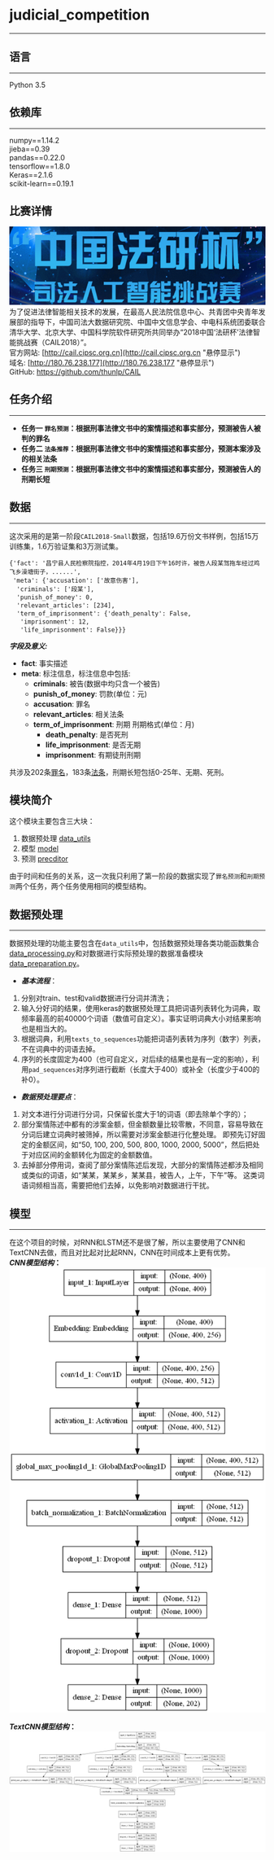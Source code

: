 # **judicial_competition**
------------------------------

## **语言**
-----------
Python 3.5<br>


## **依赖库**
----------
numpy==1.14.2<br>
jieba==0.39<br>
pandas==0.22.0<br>
tensorflow==1.8.0<br>
Keras==2.1.6<br>
scikit-learn==0.19.1<br>

## **比赛详情**
![比赛介绍](/pics/competition.png)<br>
为了促进法律智能相关技术的发展，在最高人民法院信息中心、共青团中央青年发展部的指导下，中国司法大数据研究院、中国中文信息学会、中电科系统团委联合清华大学、北京大学、中国科学院软件研究所共同举办“2018中国‘法研杯’法律智能挑战赛（CAIL2018）”。<br>
官方网站:  [http://cail.cipsc.org.cn](http://cail.cipsc.org.cn "悬停显示")<br>
域名:     [http://180.76.238.177](http://180.76.238.177 "悬停显示")<br>
GitHub:  [https://github.com/thunlp/CAIL ](https://github.com/thunlp/CAIL "悬停显示")

## **任务介绍**
--------------------
* __任务一 `罪名预测`：根据刑事法律文书中的案情描述和事实部分，预测被告人被判的罪名__<br>
* __任务二 `法条推荐`：根据刑事法律文书中的案情描述和事实部分，预测本案涉及的相关法条__<br>
* __任务三 `刑期预测`：根据刑事法律文书中的案情描述和事实部分，预测被告人的刑期长短__<br>

## **数据**
--------------------
这次采用的是第一阶段`CAIL2018-Small`数据，包括19.6万份文书样例，包括15万训练集，1.6万验证集和3万测试集。<br>
```
{'fact': '昌宁县人民检察院指控，2014年4月19日下午16时许，被告人段某驾拖车经过鸡飞乡澡塘街子，......',
 'meta': {'accusation': ['故意伤害'],
  'criminals': ['段某'],
  'punish_of_money': 0,
  'relevant_articles': [234],
  'term_of_imprisonment': {'death_penalty': False,
   'imprisonment': 12,
   'life_imprisonment': False}}}
```
__*字段及意义:*__
* **fact**: 事实描述
* **meta**: 标注信息，标注信息中包括:
	* **criminals**: 被告(数据中均只含一个被告)
	* **punish\_of\_money**: 罚款(单位：元)
	* **accusation**: 罪名
	* **relevant\_articles**: 相关法条
	* **term\_of\_imprisonment**: 刑期
		刑期格式(单位：月)
		* **death\_penalty**: 是否死刑
		* **life\_imprisonment**: 是否无期
		* **imprisonment**: 有期徒刑刑期


共涉及202条[罪名](/good/accu.txt)，183条[法条](/good/law.txt)，刑期长短包括0-25年、无期、死刑。<br>

## **模块简介**
这个模块主要包含三大块：
1. 数据预处理 [data_utils](/data_utils)
2. 模型 [model](/model)
3. 预测 [precditor](/python_sample/predictor)

由于时间和任务的关系，这一次我只利用了第一阶段的数据实现了`罪名预测`和`刑期预测`两个任务，两个任务使用相同的模型结构。

## **数据预处理**
--------------------
数据预处理的功能主要包含在`data_utils`中，包括数据预处理各类功能函数集合[data_processing.py](/data_utils/data_processing.py)和对数据进行实际预处理的数据准备模块[data_preparation.py](/data_utils/data_preparation.py)。<br>
* __*基本流程*__：
1. 分别对train、test和valid数据进行分词并清洗；
2. 输入分好词的结果，使用keras的数据预处理工具把词语列表转化为词典，取频率最高的前40000个词语（数值可自定义）。事实证明词典大小对结果影响也是相当大的。
3. 根据词典，利用`texts_to_sequences`功能把词语列表转为序列（数字）列表，不在词典中的词语去掉。
4. 序列的长度固定为400（也可自定义，对后续的结果也是有一定的影响），利用`pad_sequences`对序列进行截断（长度大于400）或补全（长度少于400的补0）。
* __*数据预处理要点*__：
1. 对文本进行分词进行分词，只保留长度大于1的词语（即去除单个字的）；
2. 部分案情陈述中都有的涉案金额，但金额数量比较零散，不同意，容易导致在分词后建立词典时被筛掉，所以需要对涉案金额进行化整处理。
即预先订好固定的金额区间，如“50, 100, 200, 500, 800, 1000, 2000, 5000”，然后把处于对应区间的金额转化为固定的金额数值。
3. 去掉部分停用词，查阅了部分案情陈述后发现，大部分的案情陈述都涉及相同或类似的词语，如“某某，某某乡，某某县，被告人，上午，下午”等。
这类词语词频相当高，需要把他们去掉，以免影响对数据进行干扰。


## **模型**
--------------------
在这个项目的时候，对RNN和LSTM还不是很了解，所以主要使用了CNN和TextCNN去做，而且对比起对比起RNN，CNN在时间成本上更有优势。<br>
__*CNN模型结构*：__<br>
![](/pics/cnn_filter3.png)

__*TextCNN模型结构*：__<br>
![](/pics/textcnn_filter345.png)




